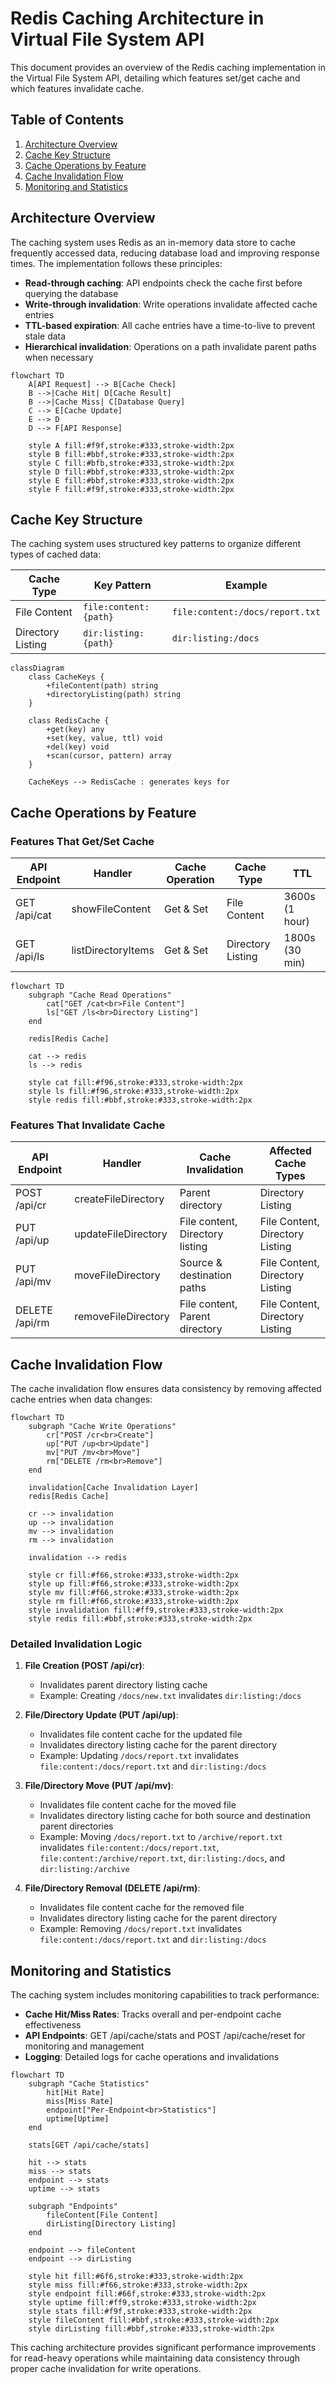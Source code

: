 # Redis Caching Architecture in Virtual File System API

This document provides an overview of the Redis caching implementation in the Virtual File System API, detailing which features set/get cache and which features invalidate cache.

## Table of Contents

1. [Architecture Overview](#architecture-overview)
2. [Cache Key Structure](#cache-key-structure)
3. [Cache Operations by Feature](#cache-operations-by-feature)
4. [Cache Invalidation Flow](#cache-invalidation-flow)
5. [Monitoring and Statistics](#monitoring-and-statistics)

## Architecture Overview

The caching system uses Redis as an in-memory data store to cache frequently accessed data, reducing database load and improving response times. The implementation follows these principles:

- **Read-through caching**: API endpoints check the cache first before querying the database
- **Write-through invalidation**: Write operations invalidate affected cache entries
- **TTL-based expiration**: All cache entries have a time-to-live to prevent stale data
- **Hierarchical invalidation**: Operations on a path invalidate parent paths when necessary

```mermaid
flowchart TD
    A[API Request] --> B[Cache Check]
    B -->|Cache Hit| D[Cache Result]
    B -->|Cache Miss| C[Database Query]
    C --> E[Cache Update]
    E --> D
    D --> F[API Response]

    style A fill:#f9f,stroke:#333,stroke-width:2px
    style B fill:#bbf,stroke:#333,stroke-width:2px
    style C fill:#bfb,stroke:#333,stroke-width:2px
    style D fill:#bbf,stroke:#333,stroke-width:2px
    style E fill:#bbf,stroke:#333,stroke-width:2px
    style F fill:#f9f,stroke:#333,stroke-width:2px
```

## Cache Key Structure

The caching system uses structured key patterns to organize different types of cached data:

| Cache Type        | Key Pattern           | Example                         |
| ----------------- | --------------------- | ------------------------------- |
| File Content      | `file:content:{path}` | `file:content:/docs/report.txt` |
| Directory Listing | `dir:listing:{path}`  | `dir:listing:/docs`             |

```mermaid
classDiagram
    class CacheKeys {
        +fileContent(path) string
        +directoryListing(path) string
    }

    class RedisCache {
        +get(key) any
        +set(key, value, ttl) void
        +del(key) void
        +scan(cursor, pattern) array
    }

    CacheKeys --> RedisCache : generates keys for
```

## Cache Operations by Feature

### Features That Get/Set Cache

| API Endpoint | Handler            | Cache Operation | Cache Type        | TTL            |
| ------------ | ------------------ | --------------- | ----------------- | -------------- |
| GET /api/cat | showFileContent    | Get & Set       | File Content      | 3600s (1 hour) |
| GET /api/ls  | listDirectoryItems | Get & Set       | Directory Listing | 1800s (30 min) |

```mermaid
flowchart TD
    subgraph "Cache Read Operations"
        cat["GET /cat<br>File Content"]
        ls["GET /ls<br>Directory Listing"]
    end

    redis[Redis Cache]

    cat --> redis
    ls --> redis

    style cat fill:#f96,stroke:#333,stroke-width:2px
    style ls fill:#f96,stroke:#333,stroke-width:2px
    style redis fill:#bbf,stroke:#333,stroke-width:2px
```

### Features That Invalidate Cache

| API Endpoint   | Handler             | Cache Invalidation              | Affected Cache Types            |
| -------------- | ------------------- | ------------------------------- | ------------------------------- |
| POST /api/cr   | createFileDirectory | Parent directory                | Directory Listing               |
| PUT /api/up    | updateFileDirectory | File content, Directory listing | File Content, Directory Listing |
| PUT /api/mv    | moveFileDirectory   | Source & destination paths      | File Content, Directory Listing |
| DELETE /api/rm | removeFileDirectory | File content, Parent directory  | File Content, Directory Listing |

## Cache Invalidation Flow

The cache invalidation flow ensures data consistency by removing affected cache entries when data changes:

```mermaid
flowchart TD
    subgraph "Cache Write Operations"
        cr["POST /cr<br>Create"]
        up["PUT /up<br>Update"]
        mv["PUT /mv<br>Move"]
        rm["DELETE /rm<br>Remove"]
    end

    invalidation[Cache Invalidation Layer]
    redis[Redis Cache]

    cr --> invalidation
    up --> invalidation
    mv --> invalidation
    rm --> invalidation

    invalidation --> redis

    style cr fill:#f66,stroke:#333,stroke-width:2px
    style up fill:#f66,stroke:#333,stroke-width:2px
    style mv fill:#f66,stroke:#333,stroke-width:2px
    style rm fill:#f66,stroke:#333,stroke-width:2px
    style invalidation fill:#ff9,stroke:#333,stroke-width:2px
    style redis fill:#bbf,stroke:#333,stroke-width:2px
```

### Detailed Invalidation Logic

1. **File Creation (POST /api/cr)**:
   - Invalidates parent directory listing cache
   - Example: Creating `/docs/new.txt` invalidates `dir:listing:/docs`

2. **File/Directory Update (PUT /api/up)**:
   - Invalidates file content cache for the updated file
   - Invalidates directory listing cache for the parent directory
   - Example: Updating `/docs/report.txt` invalidates `file:content:/docs/report.txt` and `dir:listing:/docs`

3. **File/Directory Move (PUT /api/mv)**:
   - Invalidates file content cache for the moved file
   - Invalidates directory listing cache for both source and destination parent directories
   - Example: Moving `/docs/report.txt` to `/archive/report.txt` invalidates `file:content:/docs/report.txt`, `file:content:/archive/report.txt`, `dir:listing:/docs`, and `dir:listing:/archive`

4. **File/Directory Removal (DELETE /api/rm)**:
   - Invalidates file content cache for the removed file
   - Invalidates directory listing cache for the parent directory
   - Example: Removing `/docs/report.txt` invalidates `file:content:/docs/report.txt` and `dir:listing:/docs`

## Monitoring and Statistics

The caching system includes monitoring capabilities to track performance:

- **Cache Hit/Miss Rates**: Tracks overall and per-endpoint cache effectiveness
- **API Endpoints**: GET /api/cache/stats and POST /api/cache/reset for monitoring and management
- **Logging**: Detailed logs for cache operations and invalidations

```mermaid
flowchart TD
    subgraph "Cache Statistics"
        hit[Hit Rate]
        miss[Miss Rate]
        endpoint["Per-Endpoint<br>Statistics"]
        uptime[Uptime]
    end

    stats[GET /api/cache/stats]

    hit --> stats
    miss --> stats
    endpoint --> stats
    uptime --> stats

    subgraph "Endpoints"
        fileContent[File Content]
        dirListing[Directory Listing]
    end

    endpoint --> fileContent
    endpoint --> dirListing

    style hit fill:#6f6,stroke:#333,stroke-width:2px
    style miss fill:#f66,stroke:#333,stroke-width:2px
    style endpoint fill:#66f,stroke:#333,stroke-width:2px
    style uptime fill:#ff9,stroke:#333,stroke-width:2px
    style stats fill:#f9f,stroke:#333,stroke-width:2px
    style fileContent fill:#bbf,stroke:#333,stroke-width:2px
    style dirListing fill:#bbf,stroke:#333,stroke-width:2px
```

This caching architecture provides significant performance improvements for read-heavy operations while maintaining data consistency through proper cache invalidation for write operations.
